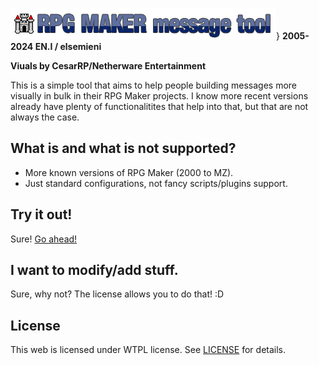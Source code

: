 ![image info](./logo.png)}
**2005-2024 EN.I / elsemieni**

**Viuals by CesarRP/Netherware Entertainment**

This is a simple tool that aims to help people building messages more visually in bulk in their RPG Maker projects. 
I know more recent versions already have plenty of functionalitites that help into that, but that are not
always the case. 

## What is and what is not supported?
- More known versions of RPG Maker (2000 to MZ).
- Just standard configurations, not fancy scripts/plugins support. 

## Try it out!
Sure! [Go ahead!](https://elsemieni.net/rpgmaker/msgtool/)

## I want to modify/add stuff.
Sure, why not? The license allows you to do that! :D

## License
This web is licensed under WTPL license. 
See [LICENSE](./LICENSE) for details.